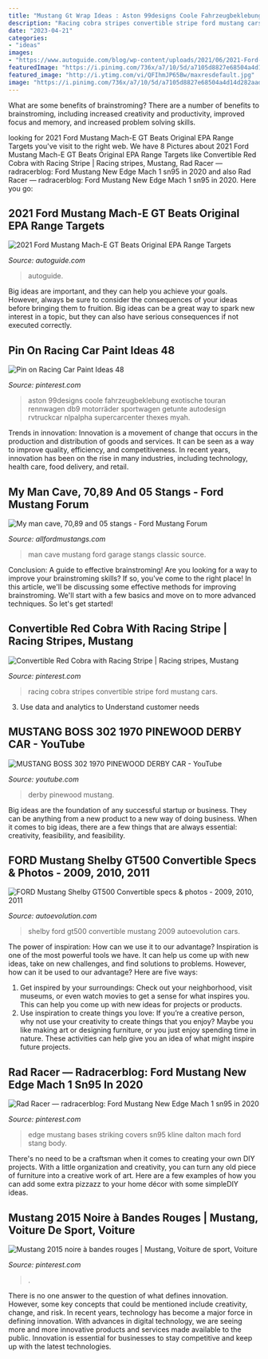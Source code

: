 ```yaml
---
title: "Mustang Gt Wrap Ideas : Aston 99designs Coole Fahrzeugbeklebung Exotische Touran Rennwagen Db9 Motorräder Sportwagen Getunte Autodesign Rvtruckcar Nlpalpha Supercarcenter Thexes Myah"
description: "Racing cobra stripes convertible stripe ford mustang cars"
date: "2023-04-21"
categories:
- "ideas"
images:
- "https://www.autoguide.com/blog/wp-content/uploads/2021/06/2021-Ford-Mustang-Mach-E-GT-Performance-Edition-Featured.jpg"
featuredImage: "https://i.pinimg.com/736x/a7/10/5d/a7105d8827e68504a4d14d282aad915e--racing-stripes-cobra.jpg"
featured_image: "http://i.ytimg.com/vi/QFIhmJP65Bw/maxresdefault.jpg"
image: "https://i.pinimg.com/736x/a7/10/5d/a7105d8827e68504a4d14d282aad915e--racing-stripes-cobra.jpg"
---
```



What are some benefits of brainstroming?
There are a number of benefits to brainstroming, including increased creativity and productivity, improved focus and memory, and increased problem solving skills.

	

		
looking for 2021 Ford Mustang Mach-E GT Beats Original EPA Range Targets you've visit to the right web. We have 8 Pictures about 2021 Ford Mustang Mach-E GT Beats Original EPA Range Targets like Convertible Red Cobra with Racing Stripe | Racing stripes, Mustang, Rad Racer — radracerblog: Ford Mustang New Edge Mach 1 sn95 in 2020 and also Rad Racer — radracerblog: Ford Mustang New Edge Mach 1 sn95 in 2020. Here you go:
		
    
## 2021 Ford Mustang Mach-E GT Beats Original EPA Range Targets

<img loading=lazy src="https://www.autoguide.com/blog/wp-content/uploads/2021/06/2021-Ford-Mustang-Mach-E-GT-Performance-Edition-Featured.jpg" onerror="this.onerror=null;this.src='https://tse4.mm.bing.net/th?id=OIP.NNJyuiKHGLXvdUnk-QWx1QHaEi&amp;pid=15.1';" alt="2021 Ford Mustang Mach-E GT Beats Original EPA Range Targets">

_Source: autoguide.com_

>autoguide. 

	

Big ideas are important, and they can help you achieve your goals. However, always be sure to consider the consequences of your ideas before bringing them to fruition. Big ideas can be a great way to spark new interest in a topic, but they can also have serious consequences if not executed correctly.

    
## Pin On Racing Car Paint Ideas 48

<img loading=lazy src="https://i.pinimg.com/736x/7c/19/03/7c1903a4a018e76c8a02a87e05c4f479.jpg" onerror="this.onerror=null;this.src='https://tse1.mm.bing.net/th?id=OIP.F6I0zqTDPyBBqQSMQ_vMoAHaL1&amp;pid=15.1';" alt="Pin on Racing Car Paint Ideas 48">

_Source: pinterest.com_

>aston 99designs coole fahrzeugbeklebung exotische touran rennwagen db9 motorräder sportwagen getunte autodesign rvtruckcar nlpalpha supercarcenter thexes myah. 

	

Trends in innovation:
Innovation is a movement of change that occurs in the production and distribution of goods and services. It can be seen as a way to improve quality, efficiency, and competitiveness. In recent years, innovation has been on the rise in many industries, including technology, health care, food delivery, and retail.

    
## My Man Cave, 70,89 And 05 Stangs - Ford Mustang Forum

<img loading=lazy src="https://www.allfordmustangs.com/forums/attachments/classic-talk/114553d1288616736-my-man-cave-70-89-05-stangs-100_0307.jpg" onerror="this.onerror=null;this.src='https://tse1.mm.bing.net/th?id=OIP.I1igzFtXEGD66BGeYIMybwHaFj&amp;pid=15.1';" alt="My man cave, 70,89 and 05 stangs - Ford Mustang Forum">

_Source: allfordmustangs.com_

>man cave mustang ford garage stangs classic source. 

	

Conclusion: A guide to effective brainstroming!
Are you looking for a way to improve your brainstroming skills? If so, you've come to the right place! In this article, we'll be discussing some effective methods for improving brainstroming. We'll start with a few basics and move on to more advanced techniques. So let's get started!

    
## Convertible Red Cobra With Racing Stripe | Racing Stripes, Mustang

<img loading=lazy src="https://i.pinimg.com/736x/a7/10/5d/a7105d8827e68504a4d14d282aad915e--racing-stripes-cobra.jpg" onerror="this.onerror=null;this.src='https://tse1.mm.bing.net/th?id=OIP.ycS-Fi8gw21vpy7HkwpvCQHaE6&amp;pid=15.1';" alt="Convertible Red Cobra with Racing Stripe | Racing stripes, Mustang">

_Source: pinterest.com_

>racing cobra stripes convertible stripe ford mustang cars. 

	

3. Use data and analytics to Understand customer needs 

    
## MUSTANG BOSS 302 1970 PINEWOOD DERBY CAR - YouTube

<img loading=lazy src="http://i.ytimg.com/vi/QFIhmJP65Bw/maxresdefault.jpg" onerror="this.onerror=null;this.src='https://tse2.mm.bing.net/th?id=OIP.jxcXtjHDTcOy6xc-SLF65wHaEK&amp;pid=15.1';" alt="MUSTANG BOSS 302 1970 PINEWOOD DERBY CAR - YouTube">

_Source: youtube.com_

>derby pinewood mustang. 

	

Big ideas are the foundation of any successful startup or business. They can be anything from a new product to a new way of doing business. When it comes to big ideas, there are a few things that are always essential: creativity, feasibility, and feasibility.

    
## FORD Mustang Shelby GT500 Convertible Specs &amp; Photos - 2009, 2010, 2011

<img loading=lazy src="https://s1.cdn.autoevolution.com/images/gallery/FORD-Mustang-Shelby-GT500-Convertible-3921_26.jpg" onerror="this.onerror=null;this.src='https://tse3.mm.bing.net/th?id=OIP.7ef-sBLjxsJ-W8bp6sEA0AHaFj&amp;pid=15.1';" alt="FORD Mustang Shelby GT500 Convertible specs &amp; photos - 2009, 2010, 2011">

_Source: autoevolution.com_

>shelby ford gt500 convertible mustang 2009 autoevolution cars. 

	

The power of inspiration: How can we use it to our advantage?
Inspiration is one of the most powerful tools we have. It can help us come up with new ideas, take on new challenges, and find solutions to problems. However, how can it be used to our advantage? Here are five ways: 
1) Get inspired by your surroundings: Check out your neighborhood, visit museums, or even watch movies to get a sense for what inspires you. This can help you come up with new ideas for projects or products. 
2) Use inspiration to create things you love: If you’re a creative person, why not use your creativity to create things that you enjoy? Maybe you like making art or designing furniture, or you just enjoy spending time in nature. These activities can help give you an idea of what might inspire future projects.

    
## Rad Racer — Radracerblog: Ford Mustang New Edge Mach 1 Sn95 In 2020

<img loading=lazy src="https://i.pinimg.com/736x/a0/ed/c3/a0edc383f24325a64881ef54ffb03542.jpg" onerror="this.onerror=null;this.src='https://tse3.mm.bing.net/th?id=OIP.2G_ieNblP6ki1p81tuCsTwHaF4&amp;pid=15.1';" alt="Rad Racer — radracerblog: Ford Mustang New Edge Mach 1 sn95 in 2020">

_Source: pinterest.com_

>edge mustang bases striking covers sn95 kline dalton mach ford stang body. 

	

There's no need to be a craftsman when it comes to creating your own DIY projects. With a little organization and creativity, you can turn any old piece of furniture into a creative work of art. Here are a few examples of how you can add some extra pizzazz to your home décor with some simpleDIY ideas.

    
## Mustang 2015 Noire à Bandes Rouges | Mustang, Voiture De Sport, Voiture

<img loading=lazy src="https://i.pinimg.com/736x/81/cd/fd/81cdfd71d7d7eb16272e7dac8e89f973---mustang-mustang-ford.jpg" onerror="this.onerror=null;this.src='https://tse2.mm.bing.net/th?id=OIP.RRHJLIj67_rqU-ofpwPP5wFNC7&amp;pid=15.1';" alt="Mustang 2015 noire à bandes rouges | Mustang, Voiture de sport, Voiture">

_Source: pinterest.com_

>. 

	

There is no one answer to the question of what defines innovation. However, some key concepts that could be mentioned include creativity, change, and risk. In recent years, technology has become a major force in defining innovation. With advances in digital technology, we are seeing more and more innovative products and services made available to the public. Innovation is essential for businesses to stay competitive and keep up with the latest technologies.

